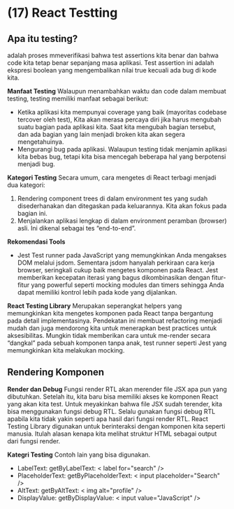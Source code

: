 # (17) React Testting

## Apa itu testing?

adalah proses mmeverifikasi bahwa test assertions kita benar dan bahwa code kita tetap benar sepanjang masa aplikasi. Test assertion ini adalah ekspresi boolean yang mengembalikan nilai true kecuali ada bug di kode kita.

**Manfaat Testing**
Walaupun menambahkan waktu dan code dalam membuat testing, testing memiliki manfaat sebagai berikut:

- Ketika aplikasi kita mempunyai coverage yang baik (mayoritas codebase tercover oleh test), Kita akan merasa percaya diri jika harus mengubah suatu bagian pada aplikasi kita. Saat kita mengubah bagian tersebut, dan ada bagian yang lain menjadi broken kita akan segera mengetahuinya.
- Mengurangi bug pada aplikasi. Walaupun testing tidak menjamin aplikasi kita bebas bug, tetapi kita bisa mencegah beberapa hal yang berpotensi menjadi bug.

**Kategori Testing**
Secara umum, cara mengetes di React terbagi menjadi dua
kategori:

1. Rendering component trees di dalam environment tes yang
   sudah disederhanakan dan ditegaskan pada keluarannya. Kita akan fokus
   pada bagian ini.
2. Menjalankan aplikasi lengkap di dalam environment peramban
   (browser) asli. Ini dikenal sebagai tes “end-to-end”.

**Rekomendasi Tools**

- Jest
  Test runner pada JavaScript yang memungkinkan Anda mengakses DOM melalui jsdom. Sementara jsdom hanyalah perkiraan cara kerja browser, seringkali cukup baik mengetes komponen pada React. Jest memberikan kecepatan iterasi yang bagus dikombinasikan dengan fitur-fitur yang powerful seperti mocking modules dan timers sehingga Anda dapat memiliki kontrol lebih pada kode yang dijalankan.

**React Testing Library**
Merupakan seperangkat helpers yang memungkinkan kita mengetes komponen pada React tanpa bergantung pada detail implementasinya. Pendekatan ini membuat refactoring menjadi mudah dan juga mendorong kita untuk menerapkan best practices untuk aksesibilitas. Mungkin tidak memberikan cara untuk me-render secara “dangkal” pada sebuah komponen tanpa anak, test runner seperti Jest yang memungkinkan kita melakukan mocking.

## Rendering Komponen

**Render dan Debug**
Fungsi render RTL akan merender file JSX apa pun yang dibutuhkan. Setelah itu, kita baru bisa memiliki akses ke komponen React yang akan kita test. Untuk meyakinkan bahwa file JSX sudah terender, kita bisa menggunakan fungsi debug RTL. Selalu gunakan fungsi debug RTL apabila kita tidak yakin seperti apa hasil dari fungsi render RTL.
React Testing Library digunakan untuk berinteraksi dengan komponen kita seperti manusia. Itulah alasan kenapa kita melihat struktur HTML sebagai output dari fungsi render.

**Kategri Testing**
Contoh lain yang bisa digunakan.

- LabelText: getByLabelText: < label for="search" />
- PlaceholderText: getByPlaceholderText: < input placeholder="Search" />
- AltText: getByAltText: < img alt="profile" />
- DisplayValue: getByDisplayValue: < input value="JavaScript" />
